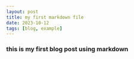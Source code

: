 ```yaml
---
layout: post
title: my first markdown file
date: 2023-10-12
tags: [blog, example]
---
```


### this is my first blog post using markdown